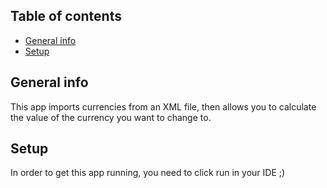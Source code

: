 ## Table of contents
* [General info](#general-info)
* [Setup](#setup)

## General info
This app imports currencies from an XML file, then allows you to calculate the value of the currency you want to change to.
	
## Setup
In order to get this app running, you  need to click run in your IDE ;)
